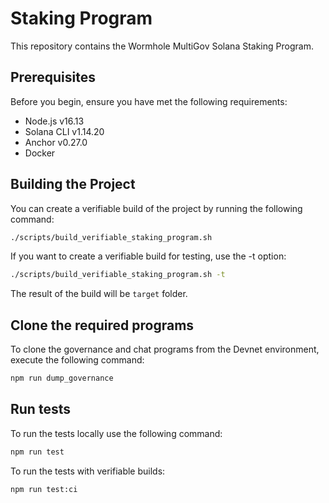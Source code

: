 # Staking Program

This repository contains the Wormhole MultiGov Solana Staking Program.

## Prerequisites

Before you begin, ensure you have met the following requirements:

- Node.js v16.13
- Solana CLI v1.14.20
- Anchor v0.27.0
- Docker

## Building the Project

You can create a verifiable build of the project by running the following command:

```bash
./scripts/build_verifiable_staking_program.sh
```

If you want to create a verifiable build for testing, use the -t option:

```bash
./scripts/build_verifiable_staking_program.sh -t
```

The result of the build will be `target` folder.

## Clone the required programs

To clone the governance and chat programs from the Devnet environment, execute the following command:

```bash
npm run dump_governance
```

## Run tests

To run the tests locally use the following command:

```bash
npm run test
```

To run the tests with verifiable builds:

```bash
npm run test:ci
```
